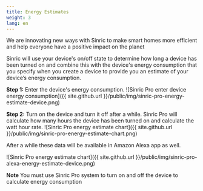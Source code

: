 ```yaml
---
title: Energy Estimates
weight: 3
lang: en
---
```

We are innovating new ways with Sinric to make smart homes more efficient and help everyone have a positive impact on the planet

Sinric will use your device's on/off state to determine how long a device has been turned on and combine this with the device's energy consumption that you specify when you create a device to provide you an estimate of your device’s energy consumption. 

**Step 1:** Enter the device's energy consumption.
![Sinric Pro enter device energy consumption]({{ site.github.url }}/public/img/sinric-pro-energy-estimate-device.png)

**Step 2:** Turn on the device and turn it off after a while. Sinric Pro will calculate how many hours the device has been turned on and calculate the watt hour rate.
![Sinric Pro energy estimate chart]({{ site.github.url }}/public/img/sinric-pro-energy-estimate-chart.png)


After a while these data will be available in Amazon Alexa app as well.

![Sinric Pro energy estimate chart]({{ site.github.url }}/public/img/sinric-pro-alexa-energy-estimate-device.png)

**Note**  You must use Sinric Pro system to turn on and off the device to calculate energy consumption
